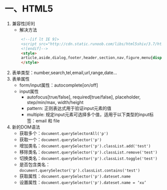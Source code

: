# 一、HTML5
1. 兼容性[IE9]
    - 解决方法
    ```html
        <!--[if lt IE 9]>
        <script src="http://cdn.static.runoob.com/libs/html5shiv/3.7/html5shiv.min.js"></script>
        <![endif]-->
        <style>
        article,aside,dialog,footer,header,section,nav,figure,menu{display:block}
        </style>
    ```
2. 表单类型：number,search,tel,email,url,range,date...
3. 表单属性
    - form/input属性：autocomplete[on/off]
    - input属性
        - autofocus[true/false], required[true/false], placeholder, step/min/max, width/height
        - pattern: 正则表达式用于验证input元素的值
        - multiple: 规定input元素可选择多个值，适用于以下类型的input标签：email 和 file
4. 新的DOM语法
    - 获取多个：`document.querySelectorAll('p')`
    - 获取一个：`document.querySelector('p')`
    - 增加类名：`document.querySelector('p').classList.add('test')`
    - 移除类名：`document.querySelector('p').classList.remove('test')`
    - 切换类名：`document.querySelector('p').classList.toggle('test')`
    - 是否包含类名：`document.querySelector('p').classList.contains('test')`
    - 获取属性：`document.querySelector('p').dateset.name`
    - 设置属性：`document.querySelector('p').dateset.name = ‘xu’`

    



            
